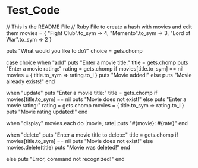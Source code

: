 # Test_Code
// This is the README File
// Ruby File to create a hash with movies and edit them
movies = {
    "Fight Club".to_sym => 4,
    "Memento".to_sym => 3,
    "Lord of War".to_sym => 2
}

puts "What would you like to do?"
choice = gets.chomp

case choice
when "add"
  puts "Enter a movie title:"
  title = gets.chomp
  puts "Enter a movie rating:"
  rating = gets.chomp
  if movies[title.to_sym] == nil
      movies = { 
      title.to_sym => rating.to_i
      }
      puts "Movie added!"
  else
      puts "Movie already exists!"
  end
  
when "update"
  puts "Enter a movie title:"
  title = gets.chomp
  if movies[title.to_sym] == nil
      puts "Movie does not exist!"
  else
      puts "Enter a movie rating:"
      rating =  gets.chomp
      movies = {
          title.to_sym => rating.to_i
      }
      puts "Movie rating updated!"
  end
  
when "display"
  movies.each do |movie, rate|
      puts "#{movie}: #{rate}"
  end
  
when "delete"
  puts "Enter a movie title to delete:"
  title = gets.chomp
  if movies[title.to_sym] == nil
      puts "Movie does not exist!"
  else 
      movies.delete(title)
      puts "Movie was deleted!"
  end  
  
else
  puts "Error, command not recognized!"
end
